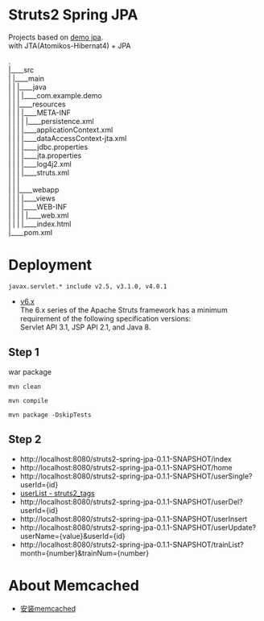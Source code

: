 Struts2 Spring JPA
===============

Projects based on [demo jpa](https://github.com/xiaobin80/demo-jpa-spring-boot2-mysql).    
  with JTA(Atomikos-Hibernat4) + JPA

.        
|____src        
| |____main        
| | |____java        
| | | |____com.example.demo    
| | |____resources    
| | | |____META-INF    
| | | | |____persistence.xml    
| | | |____applicationContext.xml    
| | | |____dataAccessContext-jta.xml    
| | | |____jdbc.properties    
| | | |____jta.properties    
| | | |____log4j2.xml    
| | | |____struts.xml    
| | |        
| | |____webapp        
| | | |____views       
| | | |____WEB-INF        
| | | | |____web.xml        
| | | |____index.html        
|____pom.xml


# Deployment
```
javax.servlet.* include v2.5, v3.1.0, v4.0.1
```
- [v6.x](https://struts.apache.org/announce-2022.html)    
The 6.x series of the Apache Struts framework has a minimum requirement of the following specification versions:    
Servlet API 3.1, JSP API 2.1, and Java 8.


## Step 1
war package
```
mvn clean
```

```
mvn compile
```

```
mvn package -DskipTests
```


## Step 2
- http://localhost:8080/struts2-spring-jpa-0.1.1-SNAPSHOT/index
- http://localhost:8080/struts2-spring-jpa-0.1.1-SNAPSHOT/home
- http://localhost:8080/struts2-spring-jpa-0.1.1-SNAPSHOT/userSingle?userId={id}
- [userList - struts2_tags](http://localhost:8080/struts2-spring-jpa-0.1.1-SNAPSHOT/userList)
- http://localhost:8080/struts2-spring-jpa-0.1.1-SNAPSHOT/userDel?userId={id}
- http://localhost:8080/struts2-spring-jpa-0.1.1-SNAPSHOT/userInsert
- http://localhost:8080/struts2-spring-jpa-0.1.1-SNAPSHOT/userUpdate?userName={value}&userId={id}
- http://localhost:8080/struts2-spring-jpa-0.1.1-SNAPSHOT/trainList?month={number}&trainNum={number}


# About Memcached
- [安装memcached](https://tdtc-hrb.github.io/csdn/post/ops_memcached_ubuntu/)
